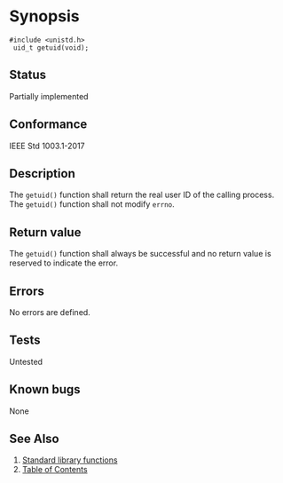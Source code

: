 # Synopsis 
`#include <unistd.h>`</br>
` uid_t getuid(void);`</br>

## Status
Partially implemented
## Conformance
IEEE Std 1003.1-2017
## Description


The `getuid()` function shall return the real user ID of the calling process. The `getuid()` function shall not modify `errno`.


## Return value


The `getuid()` function shall always be successful and no return value is reserved to indicate the error.


## Errors


No errors are defined.


## Tests

Untested

## Known bugs

None

## See Also 
1. [Standard library functions](../README.md)
2. [Table of Contents](../../../README.md)
